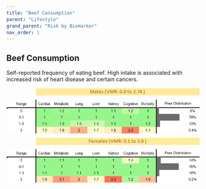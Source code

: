 ```yaml
---
title: "Beef Consumption"
parent: "Lifestyle"
grand_parent: "Risk by Biomarker"
nav_order: 1
---
```



## Beef Consumption


Self-reported frequency of eating beef. High intake is associated with increased risk of heart disease and certain cancers.

<div style="display: flex; flex-direction: column; gap: 10px;">

  <img src="/assets/images/vmrbiomarker_beef_intake__male.png" alt="Beef Consumption VMR Male" style="margin-left: 15%">
  <img src="/assets/images/rr_beef_intake__male.png" alt="Beef Consumption RR Male">

  <img src="/assets/images/vmrbiomarker_beef_intake__female.png" alt="Beef Consumption VMR Female" style="margin-left: 15%; ">
  <img src="/assets/images/rr_beef_intake__female.png" alt="Beef Consumption RR Female">

</div>



